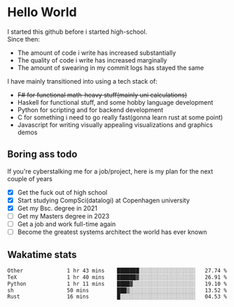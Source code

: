 # Hello World

I started this github before i started high-school.  
Since then:
- The amount of code i write has increased substantially
- The quality of code i write has increased marginally
- The amount of swearing in my commit logs has stayed the same

I have mainly transitioned into using a tech stack of:
- ~~F# for functional math-heavy stuff(mainly uni calculations)~~
- Haskell for functional stuff, and some hobby language development
- Python for scripting and for backend development
- C for something i need to go really fast(gonna learn rust at some point)
- Javascript for writing visually appealing visualizations and graphics demos

## Boring ass todo
If you're cyberstalking me for a job/project, here is my plan for the next couple of years
- [x] Get the fuck out of high school
- [x] Start studying CompSci(datalogi) at Copenhagen university
- [x] Get my Bsc. degree in 2021
- [ ] Get my Masters degree in 2023
- [ ] Get a job and work full-time again
- [ ] Become the greatest systems architect the world has ever known

## Wakatime stats
<!--START_SECTION:waka-->

```txt
Other              1 hr 43 mins    ███████░░░░░░░░░░░░░░░░░░   27.74 %
TeX                1 hr 40 mins    ██████▓░░░░░░░░░░░░░░░░░░   26.91 %
Python             1 hr 11 mins    ████▓░░░░░░░░░░░░░░░░░░░░   19.10 %
sh                 50 mins         ███▒░░░░░░░░░░░░░░░░░░░░░   13.52 %
Rust               16 mins         █░░░░░░░░░░░░░░░░░░░░░░░░   04.53 %
```

<!--END_SECTION:waka-->
